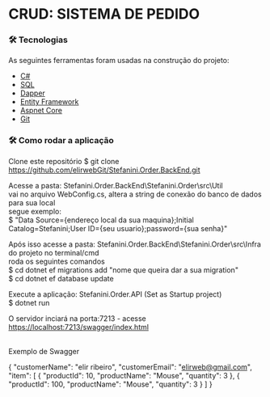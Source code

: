# CRUD: SISTEMA DE PEDIDO

### 🛠 Tecnologias

As seguintes ferramentas foram usadas na construção do projeto:

- [C#](<https://dotnet.microsoft.com/pt-br/languages/csharp>)
- [SQL](<https://www.microsoft.com/pt-br/sql-server/sql-server-downloads>)
- [Dapper](<https://www.learndapper.com/>)
- [Entity Framework](<https://www.entityframeworktutorial.net/entityframework6/what-is-entityframework.aspx>)
- [Aspnet Core](<https://dotnet.microsoft.com/pt-br/apps/aspnet>)
- [Git](<https://docs.github.com/pt/contributing/writing-for-github-docs/versioning-documentation>)

### 🛠 Como rodar a aplicação
 Clone este repositório
$ git clone <https://github.com/elirwebGit/Stefanini.Order.BackEnd.git>

Acesse a pasta: Stefanini.Order.BackEnd\Stefanini.Order\src\Util <br />
vai no arquivo WebConfig.cs, altera a string de conexão do banco de dados para sua local <br />
segue exemplo: <br />
$ "Data Source={endereço local da sua maquina};Initial Catalog=Stefanini;User ID={seu usuario};password={sua senha}"<br />

Após isso acesse a pasta: Stefanini.Order.BackEnd\Stefanini.Order\src\Infra do projeto no terminal/cmd <br />
roda os seguintes comandos <br />
$ cd dotnet ef migrations add "nome que queira dar a sua migration" <br />
$ cd dotnet ef database update <br />


Execute a aplicação: Stefanini.Order.API (Set as Startup project) <br />
$ dotnet run <br />


O servidor inciará na porta:7213 - acesse <https://localhost:7213/swagger/index.html>

<br />
Exemplo de Swagger

{
  "customerName": "elir ribeiro",
  "customerEmail": "elirweb@gmail.com",
  "item": [
    {
      "productId": 10,
      "productName": "Mouse",
      "quantity": 3
    },
{
      "productId": 100,
      "productName": "Mouse",
      "quantity": 3
    }
  ]
}
